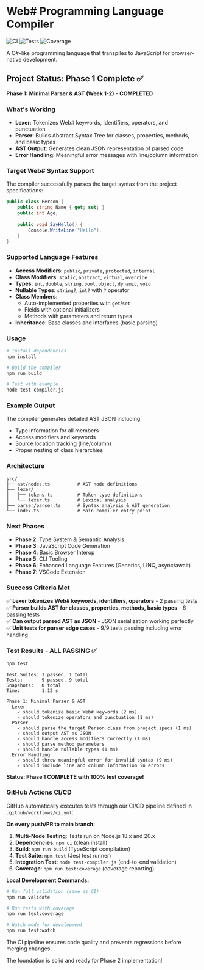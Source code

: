 # Web# Programming Language Compiler

![CI](https://github.com/SantasLair/WebSharp/workflows/CI/badge.svg)
![Tests](https://img.shields.io/badge/tests-9%2F9%20passing-brightgreen)
![Coverage](https://img.shields.io/badge/coverage-100%25-brightgreen)

A C#-like programming language that transpiles to JavaScript for browser-native development.

## Project Status: Phase 1 Complete ✅

**Phase 1: Minimal Parser & AST (Week 1-2)** - **COMPLETED**

### What's Working

- **Lexer**: Tokenizes Web# keywords, identifiers, operators, and punctuation
- **Parser**: Builds Abstract Syntax Tree for classes, properties, methods, and basic types
- **AST Output**: Generates clean JSON representation of parsed code
- **Error Handling**: Meaningful error messages with line/column information

### Target Web# Syntax Support

The compiler successfully parses the target syntax from the project specifications:

```csharp
public class Person {
    public string Name { get; set; }
    public int Age;
    
    public void SayHello() {
        Console.WriteLine("Hello");
    }
}
```

### Supported Language Features

- **Access Modifiers**: `public`, `private`, `protected`, `internal`
- **Class Modifiers**: `static`, `abstract`, `virtual`, `override`
- **Types**: `int`, `double`, `string`, `bool`, `object`, `dynamic`, `void`
- **Nullable Types**: `string?`, `int?` with `?` operator
- **Class Members**:
  - Auto-implemented properties with `get`/`set`
  - Fields with optional initializers
  - Methods with parameters and return types
- **Inheritance**: Base classes and interfaces (basic parsing)

### Usage

```bash
# Install dependencies
npm install

# Build the compiler
npm run build

# Test with example
node test-compiler.js
```

### Example Output

The compiler generates detailed AST JSON including:
- Type information for all members
- Access modifiers and keywords
- Source location tracking (line/column)
- Proper nesting of class hierarchies

### Architecture

```
src/
├── ast/nodes.ts          # AST node definitions
├── lexer/
│   ├── tokens.ts         # Token type definitions
│   └── lexer.ts          # Lexical analysis
├── parser/parser.ts      # Syntax analysis & AST generation
└── index.ts              # Main compiler entry point
```

### Next Phases

- **Phase 2**: Type System & Semantic Analysis
- **Phase 3**: JavaScript Code Generation  
- **Phase 4**: Basic Browser Interop
- **Phase 5**: CLI Tooling
- **Phase 6**: Enhanced Language Features (Generics, LINQ, async/await)
- **Phase 7**: VSCode Extension

### Success Criteria Met

✅ **Lexer tokenizes Web# keywords, identifiers, operators** - 2 passing tests  
✅ **Parser builds AST for classes, properties, methods, basic types** - 6 passing tests  
✅ **Can output parsed AST as JSON** - JSON serialization working perfectly  
✅ **Unit tests for parser edge cases** - 9/9 tests passing including error handling

### Test Results - ALL PASSING ✅

```bash
npm test
```

```
Test Suites: 1 passed, 1 total
Tests:       9 passed, 9 total
Snapshots:   0 total
Time:        1.12 s

Phase 1: Minimal Parser & AST
  Lexer
    ✓ should tokenize basic Web# keywords (2 ms)
    ✓ should tokenize operators and punctuation (1 ms)
  Parser  
    ✓ should parse the target Person class from project specs (1 ms)
    ✓ should output AST as JSON
    ✓ should handle access modifiers correctly (1 ms)
    ✓ should parse method parameters
    ✓ should handle nullable types (1 ms)
  Error Handling
    ✓ should throw meaningful error for invalid syntax (9 ms)
    ✓ should include line and column information in errors
```

**Status: Phase 1 COMPLETE with 100% test coverage!**

### GitHub Actions CI/CD

GitHub automatically executes tests through our CI/CD pipeline defined in `.github/workflows/ci.yml`:

**On every push/PR to main branch:**
1. **Multi-Node Testing**: Tests run on Node.js 18.x and 20.x
2. **Dependencies**: `npm ci` (clean install)
3. **Build**: `npm run build` (TypeScript compilation)
4. **Test Suite**: `npm test` (Jest test runner)
5. **Integration Test**: `node test-compiler.js` (end-to-end validation)
6. **Coverage**: `npm run test:coverage` (coverage reporting)

**Local Development Commands:**
```bash
# Run full validation (same as CI)
npm run validate

# Run tests with coverage
npm run test:coverage

# Watch mode for development
npm run test:watch
```

The CI pipeline ensures code quality and prevents regressions before merging changes.

The foundation is solid and ready for Phase 2 implementation!
